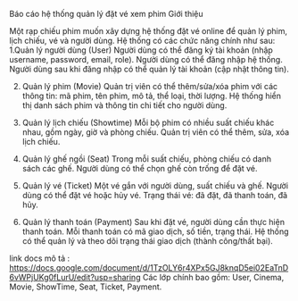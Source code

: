Báo cáo hệ thống quản lý đặt vé xem phim Giới thiệu

Một rạp chiếu phim muốn xây dựng hệ thống đặt vé online để quản lý phim, lịch chiếu, vé và người dùng. Hệ thống có các chức năng chính như sau:
1.Quản lý người dùng (User)
  Người dùng có thể đăng ký tài khoản (nhập username, password, email, role).
  Người dùng có thể đăng nhập hệ thống.
  Người dùng sau khi đăng nhập có thể quản lý tài khoản (cập nhật thông tin).

2. Quản lý phim (Movie)
  Quản trị viên có thể thêm/sửa/xóa phim với các thông tin: mã phim, tên phim, mô tả, thể loại, thời lượng.
  Hệ thống hiển thị danh sách phim và thông tin chi tiết cho người dùng.

4. Quản lý lịch chiếu (Showtime)
  Mỗi bộ phim có nhiều suất chiếu khác nhau, gồm ngày, giờ và phòng chiếu.
  Quản trị viên có thể thêm, sửa, xóa lịch chiếu.

4. Quản lý ghế ngồi (Seat)
  Trong mỗi suất chiếu, phòng chiếu có danh sách các ghế.
  Người dùng có thể chọn ghế còn trống để đặt vé.

6. Quản lý vé (Ticket)
  Một vé gắn với người dùng, suất chiếu và ghế.
  Người dùng có thể đặt vé hoặc hủy vé.
  Trạng thái vé: đã đặt, đã thanh toán, đã hủy.

7. Quản lý thanh toán (Payment)
  Sau khi đặt vé, người dùng cần thực hiện thanh toán.
  Mỗi thanh toán có mã giao dịch, số tiền, trạng thái.
  Hệ thống có thể quản lý và theo dõi trạng thái giao dịch (thành công/thất bại).

link docs mô tả : https://docs.google.com/document/d/1TzOLY6r4XPx5GJ8knqD5ei02EaTnD6vWPjUKg0fLurU/edit?usp=sharing
Các lớp chính bao gồm: User, Cinema, Movie, ShowTime, Seat, Ticket, Payment.
  
